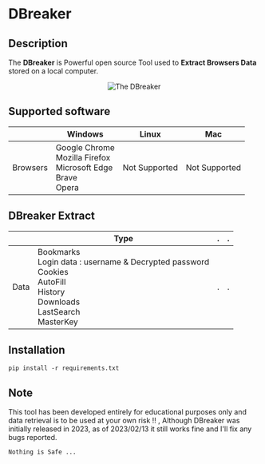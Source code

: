 __DBreaker__
==

Description
----
The __DBreaker__ is Powerful open source Tool used to __Extract Browsers Data__ stored on a local computer. 

<p align="center"><img src="https://g.top4top.io/p_2599h18l31.png" alt="The DBreaker"></p>


Supported software
----

|  | Windows    | Linux  | Mac |
| -- | -- | -- | -- |
| Browsers | Google Chrome<br>Mozilla Firefox<br>Microsoft Edge<br>Brave<br>Opera | Not Supported | Not Supported |

DBreaker Extract
----
|  | Type   |.|.
| -- | -- | -- | -- |
| Data | Bookmarks<br>Login data : username & Decrypted password<br>Cookies<br>AutoFill<br>History<br>Downloads<br>LastSearch<br>MasterKey|. | .|

Installation
----
```
pip install -r requirements.txt
```

Note
----
This tool has been developed entirely for educational purposes only and data retrieval is to be used at your own risk !!
,
 Although DBreaker was initially released in 2023, as of 2023/02/13 it still works fine and I'll fix any bugs reported.
```
Nothing is Safe ...
```
